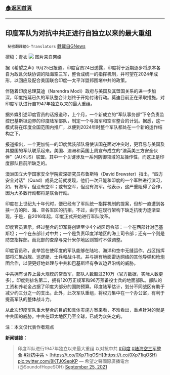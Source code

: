 ###  [:house:返回首頁](https://github.com/ourhimalayas/txt)
---


## 印度军队为对抗中共正进行自独立以来的最大重组
` 秘密翻譯組G-Translators` [轉載自GNews](https://gnews.org/zh-hans/1553867/)

撰稿：青衣
![](https://assets.gnews.org/wp-content/uploads/2021/09/图片1-79.png)
图片来自网络

据《希望之声》9月25日报道，印度官员24日透露，印度将于近期逐步将原本各自为政且欠缺协调的陆海空三军，整合成统一的指挥机制，并可望在2024年成形，以回应及配合美国联合印度—太平洋盟邦围堵中共的政策。

伴随着印度总理莫迪（Narendra Modi）政府与美国及其盟国关系的进一步加深，印度拖延已久的军队整合计划终于开始付诸行动。莫迪目前正在采取措施，对印度军队进行自1947年独立以来的最大重组。

据外媒引述印度官员的话报道称，上个月，一个新成立的“军队事务部”下令负责监控巴基斯坦边界的印度陆军部队，制定一个与海军和空军整合的计划。据悉，这一模式将在印度全国范围内推广，以便到2024年时整个军队都处在一个新的运作结构之下。

报道指出，一个更加统一的印度武装部队将使该国在面对冲突时，更容易与美国及其盟国的军队联系起来。美国、澳洲和英国上周宣布成立的“澳英美三方安全伙伴”（AUKUS）联盟，其中一个关键涉及一系列防御领域的互操作性，而这正是印度部队目前所缺乏的。

澳洲国立大学国家安全学院资深研究员布鲁斯特（David Brewster）指出，“四方安全对话”（Quad）成员之前就发现，他们一次只能和印度的一个军种进行演习，如，有海军，但没有空军；或有空军，但没有海军。他表示，这严重阻碍了合作，因为大多数行动都将是联合行动。

印度在上世纪九十年代时，便已经有了军队统一指挥机制的提案，但却一直遭到各挟一方的陆、海、空各军区的抗拒。不过，由于在现行架构下缺乏抗衡力逐渐显现，于是，自2016年起，印度正式开始进行军队改革。

印度官员表示，经过整合的印军将创建至少4个战区司令部：一个在西部针对巴基斯坦；一个在东部针对中共；一个是负责印度洋地区的海上司令部；还有一个则是防空指挥部。而北部的查摩与克什米尔地区则暂时不做调整。

印度官员称，此举旨在使印度的军队能够在陆地、海洋和空中无缝运作。战区指挥部将汇集战舰、巡逻艇、士兵和战斗机，并与拥有地面雷达网络的其他导弹和枪炮团合作，以便更好地处理与中共和巴基斯坦有争议边界沿线的威胁。

中共拥有世界上最大规模的常备军，部队人数超过210万（官方数据，实际人数更多）。印度则排名第二，拥有120万正规军和96万预备役士兵的地面部队。部队的工资和养老金占据了印度大部分的国防预算。印度陆军估计，划分不同战区有助于减少约三分之一的支出。此外，此次军队重组，将权力集中在一个办公室，有利于提高军队的整体战斗力。

从此次印度军队重大整合的目的和具体实施方案来看，不难看出，重点针对的就是中共国的威胁。中共在印太地区乃至全球，已成为众矢之的。

注：本文仅代表作者观点

**新闻链接：**



> 印度军队进行1947年独立以来最大重组 以对抗中共 [#印度](https://twitter.com/hashtag/%E5%8D%B0%E5%BA%A6?src=hash&amp;ref_src=twsrc%5Etfw) [#陆海空三军整合](https://twitter.com/hashtag/%E9%99%86%E6%B5%B7%E7%A9%BA%E4%B8%89%E5%86%9B%E6%95%B4%E5%90%88?src=hash&amp;ref_src=twsrc%5Etfw) [#对抗中共](https://twitter.com/hashtag/%E5%AF%B9%E6%8A%97%E4%B8%AD%E5%85%B1?src=hash&amp;ref_src=twsrc%5Etfw) &gt; [https://t.co/0Xp71iqOSH](https://t.co/0Xp71iqOSH) [pic.twitter.com/8KTJ0SepKP](https://t.co/8KTJ0SepKP)
> — 希望之聲國際廣播電台 (@SoundofHopeSOH) [September 25, 2021](https://twitter.com/SoundofHopeSOH/status/1441658151623970818?ref_src=twsrc%5Etfw)
